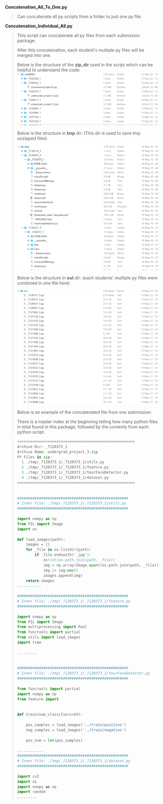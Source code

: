 **Concatenation_All_To_One.py**

> Can concatenate all py scripts from a folder to just one py file. 

**Concatenation_Individual_All.py**

> This script can concatenate all py files from each submission package.
>
> After this concatenation, each student's multiple py files will be merged into one.
>
> 
>
> Below is the structure of the **zip_dir** used in the script which can be helpful to understand the code:![image-20200531122041564](readme.assets/image-20200531122041564.png)
>
> 
>
> Below is the structure in **tmp** dir: (This dir is used to save tmp unzipped files)
>
> ![image-20200531122321020](readme.assets/image-20200531122321020.png)
>
> 
>
> Below is the structure in **out** dir: (each students' multiple py files were combined in one file here)
>
> ![image-20200531122405158](readme.assets/image-20200531122405158.png)
>
> 
>
> Below is an example of the concatenated file from one submission:
>
> There is a master index at the beginning telling how many python files in total found in this package, followed by the contents from each python script.

> ```python
> >>>>>>>>>>>>>>>>>>>>>>>>>>>>>>>>>>>>>>>>>>>>>>>>>>>>>>
> Archive Dir: _7120373_1
> Archive Name: undergrad_project_3.zip
> PY Files in zip:
> 	1 ./tmp/_7120373_1/_7120373_1/utils.py
> 	2 ./tmp/_7120373_1/_7120373_1/feature.py
> 	3 ./tmp/_7120373_1/_7120373_1/YourFaceDetector.py
> 	4 ./tmp/_7120373_1/_7120373_1/dataset.py
> >>>>>>>>>>>>>>>>>>>>>>>>>>>>>>>>>>>>>>>>>>>>>>>>>>>>>>
> 
> 
> ###################################################
> # Inner File: ./tmp/_7120373_1/_7120373_1/utils.py
> ###################################################
> 
> import numpy as np
> from PIL import Image
> import os
> 
> def load_images(path):
>     images = []
>     for _file in os.listdir(path):
>         if _file.endswith('.jpg'):
>             #print(os.path.join(path, _file))
>             img = np.array(Image.open((os.path.join(path, _file))).convert("L"), dtype=np.float32)
>             img /= img.max()
>             images.append(img)
>     return images
> ...........
> 
> ###################################################
> # Inner File: ./tmp/_7120373_1/_7120373_1/feature.py
> ###################################################
> 
> import numpy as np
> from PIL import Image
> from multiprocessing import Pool
> from functools import partial
> from utils import load_images
> import time
> 
> .........
>     
> 
> ###################################################
> # Inner File: ./tmp/_7120373_1/_7120373_1/YourFaceDetector.py
> ###################################################
> 
> from functools import partial
> import numpy as np
> from feature import 
> 
> 
> def train(num_classifiers=80):
> 
>     pos_samples = load_images('../train/positive')
>     neg_samples = load_images('../train/negative')
> 
>     pos_num = len(pos_samples)
>  
> ............
> ###################################################
> # Inner File: ./tmp/_7120373_1/_7120373_1/dataset.py
> ###################################################
> 
> import cv2
> import os
> import numpy as np
> import random
> .........
> ```
>
> 



